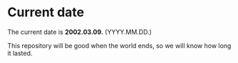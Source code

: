 # Current date

The current date is **2002.03.09.** (YYYY.MM.DD.)

This repository will be good when the world ends, so we will know how long it lasted.